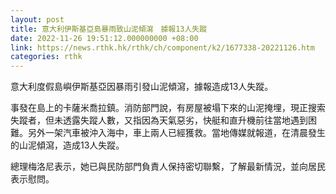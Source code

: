 ```yaml
---
layout: post
title: 意大利伊斯基亞島暴雨致山泥傾瀉　據報13人失蹤
date: 2022-11-26 19:51:12.000000000 +08:00
link: https://news.rthk.hk/rthk/ch/component/k2/1677338-20221126.htm
categories: rthk
---
```


意大利度假島嶼伊斯基亞因暴雨引發山泥傾瀉，據報造成13人失蹤。

事發在島上的卡薩米喬拉鎮。消防部門說，有房屋被塌下來的山泥掩埋，現正搜索失蹤者，但未透露失蹤人數，又指因為天氣惡劣，快艇和直升機前往當地遇到困難。另外一架汽車被沖入海中，車上兩人已經獲救。當地傳媒就報道，在清晨發生的山泥傾瀉，造成13人失蹤。

總理梅洛尼表示，她已與民防部門負責人保持密切聯繫，了解最新情況，並向居民表示慰問。
